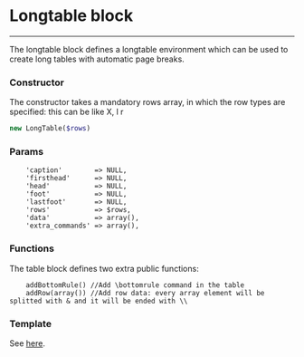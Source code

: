 # Longtable block
-------------------------------

The longtable block defines a longtable environment which can be used to create long tables with automatic page breaks.

### Constructor

The constructor takes a mandatory rows array, in which the row types are specified: this can be like X, l r

```php
new LongTable($rows)
```

### Params

```
    'caption'        => NULL,
    'firsthead'      => NULL,
    'head'           => NULL,
    'foot'           => NULL,
    'lastfoot'       => NULL,
    'rows'           => $rows,
    'data'           => array(),
    'extra_commands' => array(),
```

### Functions

The table block defines two extra public functions:

```
    addBottomRule() //Add \bottomrule command in the table
    addRow(array()) //Add row data: every array element will be splitted with & and it will be ended with \\
```

### Template

See [here](https://github.com/bobvandevijver/latex-bundle/blob/master/Resources/views/Element/longtable.tex.twig).